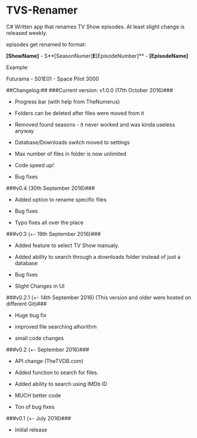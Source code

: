 # TVS-Renamer


C# Written app that renames TV Show episodes. At least slight change is released weekly.

episodes get renamed to format:

**[ShowName]** - S**[SeasonNumer]**E**[EpisodeNumber]** - **[EpisodeName]**

Example:

Futurama - S01E01 - Space Pilot 3000


##Changelog:##
###Current version: v1.0.0 (17th October 2016)###

- Progress bar (with help from TheNumerus)

- Folders can be deleted after files were moved from it

- Removed found seasons - it never worked and was kinda useless anyway

- Database/Downloads switch moved to settings

- Max number of files in folder is now unlimited

- Code speed up!

- Bug fixes

###v0.4 (30th September 2016)###

- Added option to rename specific files

- Bug fixes

- Typo fixes all over the place

###v0.3 (+- 19th September 2016)###

- Added feature to select TV Show manualy.

- Added ability to search through a downloads folder instead of just a database

- Bug fixes

- Slight Changes in UI

###v0.2.1 (+- 14th September 2016) (This version and older were hosted on different Git)###

- Huge bug fix

- improved file searching alhorithm

- small code changes

###v0.2 (+- September 2016)###

- API change (TheTVDB.com)

- Added function to search for files.

- Added ability to search using IMDb ID

- MUCH better code

- Ton of bug fixes

###v0.1 (+- July 2016)###

- Initial release 
